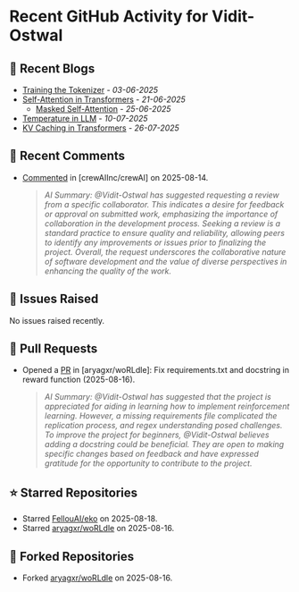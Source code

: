 # Recent GitHub Activity for Vidit-Ostwal

## 📝 Recent Blogs
- [Training the Tokenizer](https://www.notion.so/207e478805d48090b34fcc5c8e8c3c01?v=207e478805d480cfac6c000ca3c80482) - *03-06-2025*
- [Self-Attention in Transformers](https://www.notion.so/viditostwal/Self-Attention-in-Transformers-216e478805d48005b515fac90e1d76e0) - *21-06-2025*
  - [Masked Self-Attention](https://www.notion.so/viditostwal/Self-Attention-in-Transformers-216e478805d48005b515fac90e1d76e0) - *25-06-2025*
- [Temperature in LLM](https://open.substack.com/pub/viditostwal/p/how-does-temperature-changes-the?r=m52qu&utm_campaign=post&utm_medium=web&showWelcomeOnShare=false) - *10-07-2025*
- [KV Caching in Transformers](https://open.substack.com/pub/viditostwal/p/kv-key-value-cache-in-transformers?r=m52qu&utm_campaign=post&utm_medium=web&showWelcomeOnShare=false) - *26-07-2025*
## 💬 Recent Comments
- [Commented](https://github.com/crewAIInc/crewAI/pull/3293#issuecomment-3189340602) in [crewAIInc/crewAI] on 2025-08-14.
  > *AI Summary: @Vidit-Ostwal has suggested requesting a review from a specific collaborator. This indicates a desire for feedback or approval on submitted work, emphasizing the importance of collaboration in the development process. Seeking a review is a standard practice to ensure quality and reliability, allowing peers to identify any improvements or issues prior to finalizing the project. Overall, the request underscores the collaborative nature of software development and the value of diverse perspectives in enhancing the quality of the work.*

## 🐛 Issues Raised
No issues raised recently.

## 🚀 Pull Requests
- Opened a [PR](https://github.com/aryagxr/woRLdle/pull/1) in [aryagxr/woRLdle]: Fix requirements.txt and docstring in reward function (2025-08-16).
  > *AI Summary: @Vidit-Ostwal has suggested that the project is appreciated for aiding in learning how to implement reinforcement learning. However, a missing requirements file complicated the replication process, and regex understanding posed challenges. To improve the project for beginners, @Vidit-Ostwal believes adding a docstring could be beneficial. They are open to making specific changes based on feedback and have expressed gratitude for the opportunity to contribute to the project.*

## ⭐ Starred Repositories
- Starred [FellouAI/eko](https://github.com/FellouAI/eko) on 2025-08-18.
- Starred [aryagxr/woRLdle](https://github.com/aryagxr/woRLdle) on 2025-08-16.

## 🍴 Forked Repositories
- Forked [aryagxr/woRLdle](https://github.com/Vidit-Ostwal/woRLdle) on 2025-08-16.
